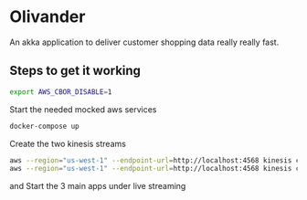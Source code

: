 # Olivander
An akka application to deliver customer shopping data really really fast.

## Steps to get it working
```bash
export AWS_CBOR_DISABLE=1
```
Start the needed mocked aws services
```bash
docker-compose up
```
Create the two kinesis streams
```bash
aws --region="us-west-1" --endpoint-url=http://localhost:4568 kinesis create-stream --stream-name olivander-order-stream --shard-count 1
aws --region="us-west-1" --endpoint-url=http://localhost:4568 kinesis create-stream --stream-name dunhumby-orders-stream --shard-count 1
```
and
Start the 3 main apps under live streaming
